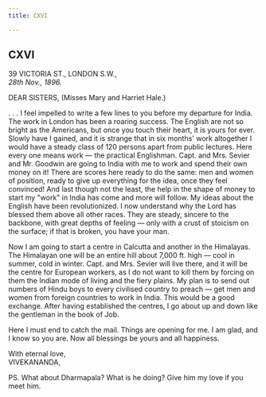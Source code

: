 ```yaml
---
title: CXVI

---
```





  

  


## CXVI

39 VICTORIA ST., LONDON S.W.,  
*28th Nov., 1896.*

DEAR SISTERS, (Misses Mary and Harriet Hale.)

. . . I feel impelled to write a few lines to you before my departure
for India. The work in London has been a roaring success. The English
are not so bright as the Americans, but once you touch their heart, it
is yours for ever. Slowly have I gained, and it is strange that in six
months' work altogether I would have a steady class of 120 persons apart
from public lectures. Here every one means work — the practical
Englishman. Capt. and Mrs. Sevier and Mr. Goodwin are going to India
with me to work and spend their own money on it! There are scores here
ready to do the same: men and women of position, ready to give up
everything for the idea, once they feel convinced! And last though not
the least, the help in the shape of money to start my "work" in India
has come and more will follow. My ideas about the English have been
revolutionized. I now understand why the Lord has blessed them above all
other races. They are steady, sincere to the backbone, with great depths
of feeling — only with a crust of stoicism on the surface; if that is
broken, you have your man.

Now I am going to start a centre in Calcutta and another in the
Himalayas. The Himalayan one will be an entire hill about 7,000 ft. high
— cool in summer, cold in winter. Capt. and Mrs. Sevier will live there,
and it will be the centre for European workers, as I do not want to kill
them by forcing on them the Indian mode of living and the fiery plains.
My plan is to send out numbers of Hindu boys to every civilised country
to preach — get men and women from foreign countries to work in India.
This would be a good exchange. After having established the centres, I
go about up and down like the gentleman in the book of Job.

Here I must end to catch the mail. Things are opening for me. I am glad,
and I know so you are. Now all blessings be yours and all happiness.

With eternal love,  
VIVEKANANDA,

  
PS. What about Dharmapala? What is he doing? Give him my love if you
meet him.


